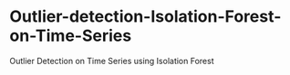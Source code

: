 # Outlier-detection-Isolation-Forest-on-Time-Series
Outlier Detection on Time Series using Isolation Forest
